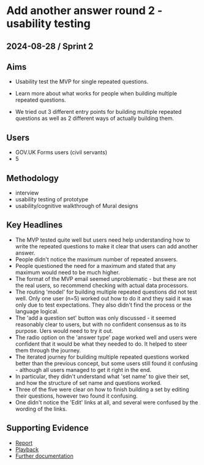 # Add another answer round 2 - usability testing

## 2024-08-28 / Sprint 2

## Aims
- Usability test the MVP for single repeated questions.

- Learn more about what works for people when building multiple repeated questions.

- We tried out 3 different entry points for building multiple repeated questions as well as 2 different ways of actually building them.


## Users
- GOV.UK Forms users (civil servants)
- 5

## Methodology
- interview
- usability testing of prototype
- usability/cognitive walkthrough of Mural designs

## Key Headlines 
- The MVP tested quite well but users need help understanding how to write the repeated questions to make it clear that users can add another answer.
- People didn't notice the maximum number of repeated answers.
- People questioned the need for a maximum and stated that any maximum would need to be much higher.
- The format of the MVP email seemed unproblematic - but these are not the real users, so recommend checking with actual data processors.
- The routing 'model' for building multiple repeated questions did not test well. Only one user (n=5) worked out how to do it and they said it was only due to test expectations. They also didn't find the process or the language logical.
- The 'add a question set' button was only discussed - it seemed reasonably clear to users, but with no confident consensus as to its purpose. Uers would need to try it out.
- The radio option on the 'answer type' page worked well and users were confident that it would be what they needed to do. It helped to steer them through the journey.
- The iterated journey for building multiple repeated questions worked better than the previous concept, but some users still found it confusing - although all users managed to get it right in the end.
- In particular, they didn't understand what 'set name' to give their set, and how the structure of set name and questions worked.
- Three of the five were clear on how to finish building a set by editing their questions, however two found it confusing.
- One didn't notice the 'Edit' links at all, and several were confused by the wording of the links.

## Supporting Evidence
- [Report](https://docs.google.com/presentation/d/14z8RLSljza-V5-gYJvDMgc6SxWI7j25Vi6RBvejADEg/edit#slide=id.g10d42026b8_2_0)
- [Playback](https://drive.google.com/file/d/1pENCW6Gb_8o7eBKMuu_HRO5SH7utVoNx/view?usp=drive_link)
- [Further documentation](https://drive.google.com/drive/folders/1XjD2G3mJXBe2S0e0SUK0X2M2BTk7_n_Q)